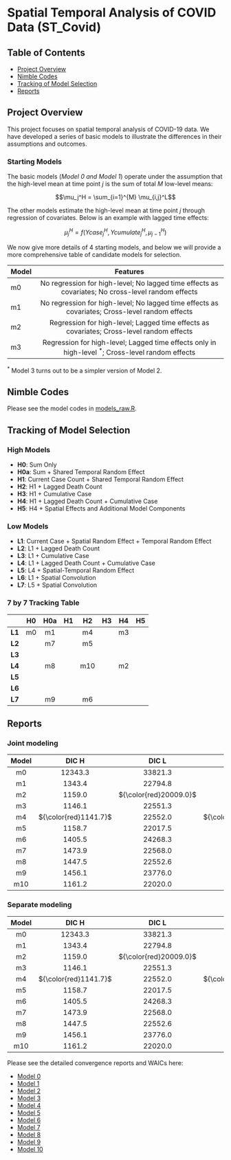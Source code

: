 # Spatial Temporal Analysis of COVID Data (ST_Covid)

## Table of Contents
- [Project Overview](#project-overview)
- [Nimble Codes](#nimble-codes)
- [Tracking of Model Selection](#tracking-of-model-selection)
- [Reports](#reports)

## Project Overview

This project focuses on spatial temporal analysis of COVID-19 data. We have developed a series of basic models to illustrate the differences in their assumptions and outcomes.  

### Starting Models 
The basic models (*Model 0 and Model 1*) operate under the assumption that the high-level mean at time point $j$ is the sum of total $M$ low-level means: 

$$\mu_j^H = \sum_{i=1}^{M} \mu_{i,j}^L$$

The other models estimate the high-level mean at time point $j$ through regression of covariates. Below is an example with lagged time effects: 

$$\mu_j^H = f(Ycase_{j}^H, Ycumulate_{j}^H, \mu_{j-1}^H)$$

We now give more details of 4 starting models, and below we will provide a more comprehensive table of candidate models for selection.

| Model | Features |
|-------|:--------:|
| m0 | No regression for high-level; No lagged time effects as covariates; No cross-level random effects |
| m1 | No regression for high-level; No lagged time effects as covariates; Cross-level random effects |
| m2 | Regression for high-level; Lagged time effects as covariates; Cross-level random effects | 
| m3 | Regression for high-level; Lagged time effects only in high-level ${}^*$; Cross-level random effects | 

${}^*$ Model 3 turns out to be a simpler version of Model 2.

## Nimble Codes

Please see the model codes in [models_raw.R](https://github.com/Sijianf/ST_Covid/blob/main/codes/models_raw.R).  

## Tracking of Model Selection

### High Models
- **H0**: Sum Only
- **H0a**: Sum + Shared Temporal Random Effect
- **H1**: Current Case Count + Shared Temporal Random Effect
- **H2**: H1 + Lagged Death Count
- **H3**: H1 + Cumulative Case
- **H4**: H1 + Lagged Death Count + Cumulative Case
- **H5**: H4 + Spatial Effects and Additional Model Components

### Low Models
- **L1**: Current Case + Spatial Random Effect + Temporal Random Effect
- **L2**: L1 + Lagged Death Count
- **L3**: L1 + Cumulative Case
- **L4**: L1 + Lagged Death Count + Cumulative Case
- **L5**: L4 + Spatial-Temporal Random Effect
- **L6**: L1 + Spatial Convolution
- **L7**: L5 + Spatial Convolution

### 7 by 7 Tracking Table

|         |  **H0**  |  **H0a** |  **H1**  |  **H2**  |  **H3**  |  **H4**  |  **H5**  |
|:-------:|:--------:|:--------:|:--------:|:--------:|:--------:|:--------:|:--------:|
| **L1**  |    m0    |    m1    |          |    m4    |          |    m3    |          |
| **L2**  |          |    m7    |          |    m5    |          |          |          |
| **L3**  |          |          |          |          |          |          |          |
| **L4**  |          |    m8    |          |    m10   |          |    m2    |          |
| **L5**  |          |          |          |          |          |          |          |
| **L6**  |          |          |          |          |          |          |          |
| **L7**  |          |    m9    |          |    m6    |          |          |          |

## Reports

### Joint modeling

| Model |   DIC H   |    DIC L   |   DIC3 H   |    DIC3 L  |   PWAIC H  |   PWAIC L  |   WAIC H   |   WAIC L   |
|:-----:|:---------:|:----------:|:----------:|:----------:|:----------:|:----------:|:----------:|:----------:|
| m0  | $12343.3$ | $33821.3$ | $12406.3$ | $33901.4$ | $92.9$   | $162.8$  | $12411.1$ | $33906.4$ |
| m1  | $1343.4$  | $22794.8$ | $1218.3$  | $22823.8$ | $63.4$   | $196.0$  | $1258.2$  | $22835.7$ |
| m2  | $1159.0$  | ${\color{red}20009.0}$ | $1122.7$  | $22065.5$ | $26.6$   | $190.6$  | $1136.4$  | $22078.4$ |
| m3  | $1146.1$  | $22551.3$ | $1112.9$  | $22642.5$ | $23.3$   | $206.4$  | $1124.7$  | $22656.2$ |
| m4  | ${\color{red}1141.7}$ | $22552.0$ | ${\color{red}1111.5}$ | $22638.2$ | ${\color{red}22.6}$ | $203.6$  | ${\color{red}1122.8}$ | $22651.9$ |
| m5  | $1158.7$  | $22017.5$ | $1122.8$  | $22085.9$ | $26.4$   | $187.0$  | $1136.2$  | $22098.6$ |
| m6  | $1405.5$  | $24268.3$ | $1243.8$  | $21376.4$ | $89.9$   | $1524.8$ | $1312.6$  | $22101.5$ |
| m7  | $1473.9$  | $22568.0$ | $1312.3$  | $22441.7$ | $122.9$  | $136.6$  | $1407.7$  | $22448.2$ |
| m8  | $1447.5$  | $22552.6$ | $1304.7$  | $22449.1$ | $117.9$  | ${\color{red}136.0}$ | $1395.5$  | $22455.2$ |
| m9  | $1456.1$  | $23776.0$ | $1294.4$  | ${\color{red}21169.1}$ | $95.1$   | $1535.9$ | $1362.5$  | ${\color{red}21913.2}$ |
| m10 | $1161.2$  | $22020.0$ | $1123.7$  | $22086.4$ | $26.8$   | $187.4$  | $1137.5$  | $22098.6$ |

### Separate modeling

| Model |   DIC H   |    DIC L   |   DIC3 H   |    DIC3 L  |   PWAIC H  |   PWAIC L  |   WAIC H   |   WAIC L   |
|:-----:|:---------:|:----------:|:----------:|:----------:|:----------:|:----------:|:----------:|:----------:|
| m0  | $12343.3$ | $33821.3$ | $12406.3$ | $33901.4$ | $92.9$   | $162.8$  | $12411.1$ | $33906.4$ |
| m1  | $1343.4$  | $22794.8$ | $1218.3$  | $22823.8$ | $63.4$   | $196.0$  | $1258.2$  | $22835.7$ |
| m2  | $1159.0$  | ${\color{red}20009.0}$ | $1122.7$  | $22065.5$ | $26.6$   | $190.6$  | $1136.4$  | $22078.4$ |
| m3  | $1146.1$  | $22551.3$ | $1112.9$  | $22642.5$ | $23.3$   | $206.4$  | $1124.7$  | $22656.2$ |
| m4  | ${\color{red}1141.7}$ | $22552.0$ | ${\color{red}1111.5}$ | $22638.2$ | ${\color{red}22.6}$ | $203.6$  | ${\color{red}1122.8}$ | $22651.9$ |
| m5  | $1158.7$  | $22017.5$ | $1122.8$  | $22085.9$ | $26.4$   | $187.0$  | $1136.2$  | $22098.6$ |
| m6  | $1405.5$  | $24268.3$ | $1243.8$  | $21376.4$ | $89.9$   | $1524.8$ | $1312.6$  | $22101.5$ |
| m7  | $1473.9$  | $22568.0$ | $1312.3$  | $22441.7$ | $122.9$  | $136.6$  | $1407.7$  | $22448.2$ |
| m8  | $1447.5$  | $22552.6$ | $1304.7$  | $22449.1$ | $117.9$  | ${\color{red}136.0}$ | $1395.5$  | $22455.2$ |
| m9  | $1456.1$  | $23776.0$ | $1294.4$  | ${\color{red}21169.1}$ | $95.1$   | $1535.9$ | $1362.5$  | ${\color{red}21913.2}$ |
| m10 | $1161.2$  | $22020.0$ | $1123.7$  | $22086.4$ | $26.8$   | $187.4$  | $1137.5$  | $22098.6$ |

Please see the detailed convergence reports and WAICs here: 

- [Model 0](https://sijianf.github.io/ST_Covid/pages/Report_Aug_m0.html)
- [Model 1](https://sijianf.github.io/ST_Covid/pages/Report_Aug_m1.html)
- [Model 2](https://sijianf.github.io/ST_Covid/pages/Report_Aug_m2.html)
- [Model 3](https://sijianf.github.io/ST_Covid/pages/Report_Aug_m3.html)
- [Model 4](https://sijianf.github.io/ST_Covid/pages/Report_Aug_m4.html)
- [Model 5](https://sijianf.github.io/ST_Covid/pages/Report_Aug_m5.html)
- [Model 6](https://sijianf.github.io/ST_Covid/pages/Report_Aug_m6.html)
- [Model 7](https://sijianf.github.io/ST_Covid/pages/Report_Aug_m7.html)
- [Model 8](https://sijianf.github.io/ST_Covid/pages/Report_Aug_m8.html)
- [Model 9](https://sijianf.github.io/ST_Covid/pages/Report_Aug_m9.html)
- [Model 10](https://sijianf.github.io/ST_Covid/pages/Report_Aug_m10.html)





